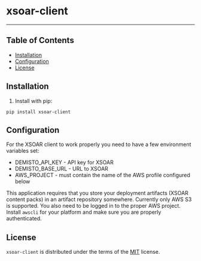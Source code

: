 # xsoar-client
-----

## Table of Contents

- [Installation](#installation)
- [Configuration](#configuration)
- [License](#license)

## Installation
1. Install with pip:
```
pip install xsoar-client
```

## Configuration
For the XSOAR client to work properly you need to have a few environment variables set:
- DEMISTO_API_KEY - API key for XSOAR
- DEMISTO_BASE_URL - URL to XSOAR
- AWS_PROJECT - must contain the name of the AWS profile configured below

This application requires that you store your deployment artifacts (XSOAR content packs) in an artifact repository somewhere. Currently only AWS S3 is supported.
You also need to be logged in to the proper AWS project.
Install `awscli` for your platform and make sure you are properly authenticated.

## License
`xsoar-client` is distributed under the terms of the [MIT](https://spdx.org/licenses/MIT.html) license.
